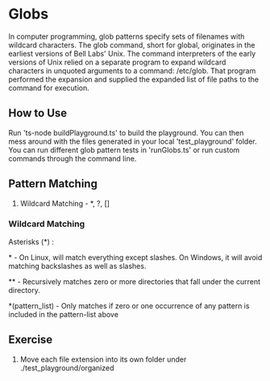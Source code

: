 # Globs

In computer programming, glob patterns specify sets of filenames with wildcard characters. The glob command, short for global, originates in the earliest versions of Bell Labs' Unix. The command interpreters of the early versions of Unix relied on a separate program to expand wildcard characters in unquoted arguments to a command: /etc/glob. That program performed the expansion and supplied the expanded list of file paths to the command for execution.

## How to Use

Run 'ts-node buildPlayground.ts' to build the playground. You can then mess around with the files generated in your local 'test_playground' folder. You can run different glob pattern tests in 'runGlobs.ts' or run custom commands through the command line.

## Pattern Matching

1. Wildcard Matching - \*, ?, []

### Wildcard Matching

Asterisks (\*) :

\* - On Linux, will match everything except slashes. On Windows, it will avoid matching backslashes as well as slashes.

\*\* - Recursively matches zero or more directories that fall under the current directory.

\*(pattern_list) - Only matches if zero or one occurrence of any pattern is included in the pattern-list above

## Exercise

1. Move each file extension into its own folder under ./test_playground/organized

